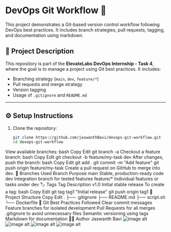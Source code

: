 # DevOps Git Workflow 🚀
This project demonstrates a Git-based version control workflow following DevOps best practices. It includes branch strategies, pull requests, tagging, and documentation using markdown.
## 📌 Project Description
This repository is part of the **ElevateLabs DevOps Internship - Task 4**, where the goal is to manage a project using Git best practices. It includes:
- Branching strategy (`main`, `dev`, `feature/*`)
- Pull requests and merge strategy
- Version tagging
- Usage of `.gitignore` and `README.md`
---
## ⚙️ Setup Instructions
1. Clone the repository:
   ```bash
   git clone https://github.com/jaswanthBavi/devops-git-workflow.git
   cd devops-git-workflow
View available branches:
bash
Copy
Edit
git branch -a
Checkout a feature branch:
bash
Copy
Edit
git checkout -b feature/my-task dev
After changes, push the branch:
bash
Copy
Edit
git add .
git commit -m "Add feature"
git push origin feature/my-task
Create a pull request on GitHub to merge into dev.
🌿 Branches Used
Branch	Purpose
main	Stable, production-ready code
dev	Integration branch for tested features
feature/*	Individual features or tasks under dev
🏷️ Tags
Tag	Description
v1.0	Initial stable release
To create a tag:
bash
Copy
Edit
git tag tag1 "Initial release"
git push origin tag1
📁 Project Structure
Copy
Edit
.
├── .gitignore
├── README.md
├── script.sh
└── Dockerfile
🧠 Git Best Practices Followed
Clear commit messages
Feature branches for isolated development
Pull Requests for all merges
.gitignore to avoid unnecessary files
Semantic versioning using tags
Markdown for documentation
👨‍💻 Author
Jaswanth Bavi
![image alt](https://github.com/jaswanthBavi/devops-git-workflow/blob/814648ebb03c05868e8d4b98ce81161792fb3577/Screenshot%202025-04-11%20121022.png)
![image alt](https://github.com/jaswanthBavi/devops-git-workflow/blob/52b5ddcec4599caec431d4353f9aa26ad380b8f9/Screenshot%202025-04-11%20121133.png)
![image alt](https://github.com/jaswanthBavi/devops-git-workflow/blob/c97e149a56b02971a90f2495b1c03d34d98f8e52/Screenshot%202025-04-11%20121413.png)
![image alt](https://github.com/jaswanthBavi/devops-git-workflow/blob/8c09e0562d932f0c1fa0f17d3b03d8eb93a17dfd/Screenshot%202025-04-11%20121745.png)
